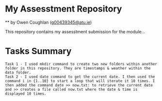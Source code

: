 # My Assesstment Repository

** by Owen Coughlan (g00439345@atu.ie)

This repository contains my assesstment submission for the module...

# Tasks Summary
    Task 1 - I used mkdir command to create two new folders within another folder in this repository. They are timestamps & weather within the data folder.
    Task 2 - I used date command to get the current date. I then used the command i in {1..10} to start a loop that will iterate it 10 times. I then added the command date >> now.txt: to retrieve the current date and >> creates a file called now.txt where the date & time is displayed 10 times.